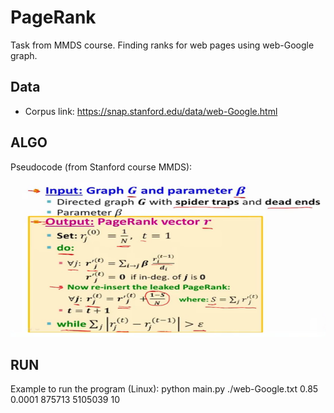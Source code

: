 # PageRank
Task from MMDS course. Finding ranks for web pages using web-Google graph.


## Data
* Corpus link: https://snap.stanford.edu/data/web-Google.html 

## ALGO
Pseudocode (from Stanford course MMDS):

<img src="./pseudocode_mmds_course_stanford.png" width="600px" height="250px"/> 



## RUN
Example to run the program (Linux): 
python main.py ./web-Google.txt 0.85 0.0001 875713 5105039 10